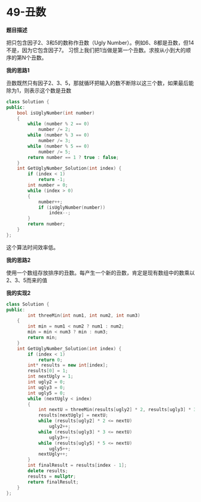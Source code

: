 # 49-丑数

**题目描述**

把只包含因子2、3和5的数称作丑数（Ugly Number）。例如6、8都是丑数，但14不是，因为它包含因子7。 习惯上我们把1当做是第一个丑数。求按从小到大的顺序的第N个丑数。

**我的思路1**

丑数既然只有因子2、3、5，那就循环把输入的数不断除以这三个数，如果最后能除为1，则表示这个数是丑数

```c++
class Solution {
public:
	bool isUglyNumber(int number)
	{
		while (number % 2 == 0)
			number /= 2;
		while (number % 3 == 0)
			number /= 3;
		while (number % 5 == 0)
			number /= 5;
		return number == 1 ? true : false;
	}
	int GetUglyNumber_Solution(int index) {
		if (index < 1)
			return -1;
		int number = 0;
		while (index > 0)
		{
			number++;
			if (isUglyNumber(number))
				index--;
		}
		return number;
	}
};
```

这个算法时间效率低。

**我的思路2**

使用一个数组存放排序的丑数。每产生一个新的丑数，肯定是现有数组中的数乘以2、3、5而来的值

**我的实现2**

```c++
class Solution {
public:
		int threeMin(int num1, int num2, int num3)
	{
		int min = num1 < num2 ? num1 : num2;
		min = min < num3 ? min : num3;
		return min;
	}
	int GetUglyNumber_Solution(int index) {
		if (index < 1)
			return 0;
		int* results = new int[index];
		results[0] = 1;
		int nextUgly = 1;
		int ugly2 = 0;
		int ugly3 = 0;
		int ugly5 = 0;
		while (nextUgly < index)
		{
			int nextU = threeMin(results[ugly2] * 2, results[ugly3] * 3, results[ugly5] * 5);
			results[nextUgly] = nextU;
			while (results[ugly2] * 2 <= nextU)
				ugly2++;
			while (results[ugly3] * 3 <= nextU)
				ugly3++;
			while (results[ugly5] * 5 <= nextU)
				ugly5++;
			nextUgly++;
		}
		int finalResult = results[index - 1];
		delete results;
		results = nullptr;
		return finalResult;
	}
};
```



